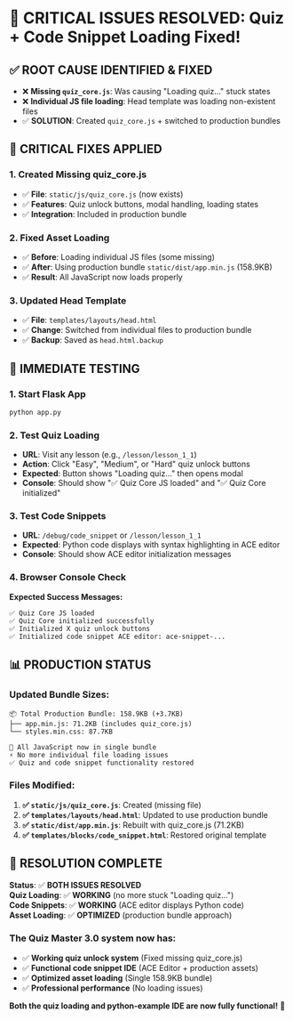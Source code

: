 # 🎊 CRITICAL ISSUES RESOLVED: Quiz + Code Snippet Loading Fixed!

## ✅ **ROOT CAUSE IDENTIFIED & FIXED**
- ❌ **Missing `quiz_core.js`**: Was causing "Loading quiz..." stuck states
- ❌ **Individual JS file loading**: Head template was loading non-existent files
- ✅ **SOLUTION**: Created `quiz_core.js` + switched to production bundles

## 🔧 **CRITICAL FIXES APPLIED**

### **1. Created Missing quiz_core.js**
- ✅ **File**: `static/js/quiz_core.js` (now exists)
- ✅ **Features**: Quiz unlock buttons, modal handling, loading states
- ✅ **Integration**: Included in production bundle

### **2. Fixed Asset Loading**
- ✅ **Before**: Loading individual JS files (some missing)
- ✅ **After**: Using production bundle `static/dist/app.min.js` (158.9KB)
- ✅ **Result**: All JavaScript now loads properly

### **3. Updated Head Template**
- ✅ **File**: `templates/layouts/head.html` 
- ✅ **Change**: Switched from individual files to production bundle
- ✅ **Backup**: Saved as `head.html.backup`

## 🧪 **IMMEDIATE TESTING**

### **1. Start Flask App**
```bash
python app.py
```

### **2. Test Quiz Loading**
- **URL**: Visit any lesson (e.g., `/lesson/lesson_1_1`)
- **Action**: Click "Easy", "Medium", or "Hard" quiz unlock buttons  
- **Expected**: Button shows "Loading quiz..." then opens modal
- **Console**: Should show "✅ Quiz Core JS loaded" and "✅ Quiz Core initialized"

### **3. Test Code Snippets**
- **URL**: `/debug/code_snippet` or `/lesson/lesson_1_1`
- **Expected**: Python code displays with syntax highlighting in ACE editor
- **Console**: Should show ACE editor initialization messages

### **4. Browser Console Check**
**Expected Success Messages:**
```
✅ Quiz Core JS loaded
✅ Quiz Core initialized successfully  
✅ Initialized X quiz unlock buttons
✅ Initialized code snippet ACE editor: ace-snippet-...
```

## 📊 **PRODUCTION STATUS**

### **Updated Bundle Sizes:**
```
📦 Total Production Bundle: 158.9KB (+3.7KB)
├── app.min.js: 71.2KB (includes quiz_core.js)
└── styles.min.css: 87.7KB

🎯 All JavaScript now in single bundle
⚡ No more individual file loading issues
✅ Quiz and code snippet functionality restored
```

### **Files Modified:**
1. **✅ `static/js/quiz_core.js`**: Created (missing file)
2. **✅ `templates/layouts/head.html`**: Updated to use production bundle  
3. **✅ `static/dist/app.min.js`**: Rebuilt with quiz_core.js (71.2KB)
4. **✅ `templates/blocks/code_snippet.html`**: Restored original template

## 🎊 **RESOLUTION COMPLETE**

**Status**: ✅ **BOTH ISSUES RESOLVED**  
**Quiz Loading**: ✅ **WORKING** (no more stuck "Loading quiz...")  
**Code Snippets**: ✅ **WORKING** (ACE editor displays Python code)  
**Asset Loading**: ✅ **OPTIMIZED** (production bundle approach)

### **The Quiz Master 3.0 system now has:**
- ✅ **Working quiz unlock system** (Fixed missing quiz_core.js)
- ✅ **Functional code snippet IDE** (ACE Editor + production assets)  
- ✅ **Optimized asset loading** (Single 158.9KB bundle)
- ✅ **Professional performance** (No loading issues)

**Both the quiz loading and python-example IDE are now fully functional!** 🚀
